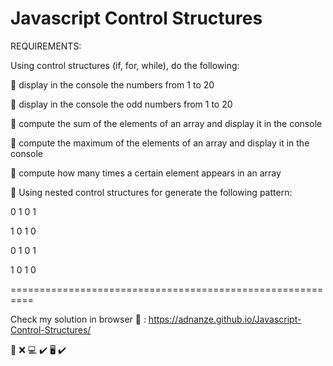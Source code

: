 # Javascript Control Structures

REQUIREMENTS:

Using control structures (if, for, while), do the following:

:pushpin: display in the console the numbers from 1 to 20

:pushpin: display in the console the odd numbers from 1 to 20

:pushpin: compute the sum of the elements of an array and display it in the console

:pushpin: compute the maximum of the elements of an array and display it in the console

:pushpin: compute how many times a certain element appears in an array

:pushpin: Using nested control structures for generate the following pattern:

   0 1 0 1

   1 0 1 0

   0 1 0 1

   1 0 1 0

==========================================================

Check my solution in browser :eyes: : https://adnanze.github.io/Javascript-Control-Structures/

:iphone: :x:
:computer: :heavy_check_mark:
:desktop_computer: :heavy_check_mark:

